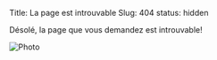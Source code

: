 Title: La page est introuvable
Slug: 404
status: hidden

Désolé, la page que vous demandez est introuvable!

![Photo]({filename}/images/404.png)
